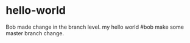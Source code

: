 # hello-world
Bob made change in the branch level.
my hello world
#bob make some master branch change.


